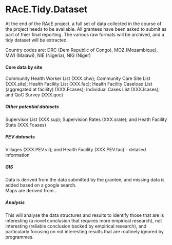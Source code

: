 # RAcE.Tidy.Dataset
At the end of the RAcE project, a full set of data collected in the course of the project needs to be available.  All grantees have been asked to submit as part of thier final reporting.  The various raw formats will be archived, and a tidy dataset will be extracted.  



Country codes are: DRC (Dem Republic of Congo), MOZ (Mozambique), MWI (Malawi), NIE (Nigeria), NIG (Niger)

#### Core data by site
  Community Health Worker List (XXX.chw); 
  Community Care Site List (XXX.site); 
  Health Facility List (XXX.fac); 
  Health Facility Caseload List (aggregated at facility) (XXX.Fcases); 
  Individual Cases List (XXX.Icases); and
  QoC Survey (XXX.qoc)

##### Other potential datasets
  Supervisor List (XXX.sup); 
  Supervision Rates (XXX.srate); and
  Heath Facility Stats (XXX.Fcases)

##### PEV datasets
  Villages (XXX.PEV.vil); and 
  Health Facility (XXX.PEV.fac) - detailed information

##### GIS 
Data is derived from the data submitted by the grantee, and missing data is added based on a google search.   
Maps are derived from... 


##### Analysis
This will analyse the data structures and results to identify those that are is interesting (a novel conclusion that requires more empirical research), not interesting (reliable conclusion backed by empirical research), and particularly focusing on not interesting results that are routinely ignored by programmes. 


